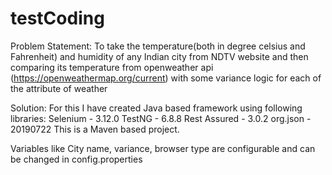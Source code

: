 # testCoding

Problem Statement:
To take the temperature(both in degree celsius and Fahrenheit) and humidity of any Indian city from NDTV website and then comparing its temperature from openweather api (https://openweathermap.org/current) with some variance logic for each of the attribute of weather

Solution:
For this I have created Java based framework using following libraries:
Selenium - 3.12.0
TestNG - 6.8.8
Rest Assured - 3.0.2
org.json - 20190722
This is a Maven based project.

Variables like City name, variance, browser type are configurable and can be changed in config.properties

